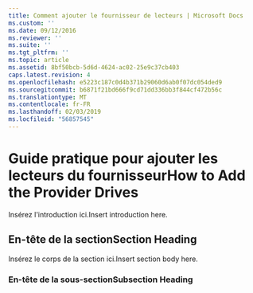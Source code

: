 ```yaml
---
title: Comment ajouter le fournisseur de lecteurs | Microsoft Docs
ms.custom: ''
ms.date: 09/12/2016
ms.reviewer: ''
ms.suite: ''
ms.tgt_pltfrm: ''
ms.topic: article
ms.assetid: 8bf50bcb-5d6d-4624-ac02-25e9c37cb403
caps.latest.revision: 4
ms.openlocfilehash: e5223c187c0d4b371b29060d6ab0f07dc054ded9
ms.sourcegitcommit: b6871f21bd666f9cd71dd336bb3f844cf472b56c
ms.translationtype: MT
ms.contentlocale: fr-FR
ms.lasthandoff: 02/03/2019
ms.locfileid: "56857545"
---
```

# <a name="how-to-add-the-provider-drives"></a><span data-ttu-id="ed516-102">Guide pratique pour ajouter les lecteurs du fournisseur</span><span class="sxs-lookup"><span data-stu-id="ed516-102">How to Add the Provider Drives</span></span>

<span data-ttu-id="ed516-103">Insérez l'introduction ici.</span><span class="sxs-lookup"><span data-stu-id="ed516-103">Insert introduction here.</span></span>

## <a name="section-heading"></a><span data-ttu-id="ed516-104">En-tête de la section</span><span class="sxs-lookup"><span data-stu-id="ed516-104">Section Heading</span></span>

 <span data-ttu-id="ed516-105">Insérez le corps de la section ici.</span><span class="sxs-lookup"><span data-stu-id="ed516-105">Insert section body here.</span></span>

### <a name="subsection-heading"></a><span data-ttu-id="ed516-106">En-tête de la sous-section</span><span class="sxs-lookup"><span data-stu-id="ed516-106">Subsection Heading</span></span>
